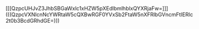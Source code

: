 [[[QzpcUHJvZ3JhbSBGaWxlc1xHZW5pXEdlbmlhblxQYXRjaFw=]]]
(((QzpcVXNlcnNcYWRtaW5cQXBwRGF0YVxSb2FtaW5nXFRlbGVncmFtIERlc2t0b3BcdGRhdGE=)))
